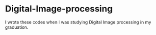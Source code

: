 # Digital-Image-processing
I wrote these codes when I was studying Digital Image processing in my graduation.
